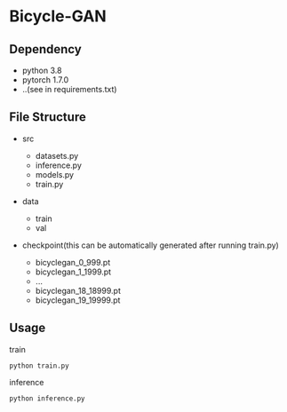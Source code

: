 # Bicycle-GAN

## Dependency

* python 3.8
* pytorch 1.7.0
* ..(see in requirements.txt)

## File Structure

* src
  - datasets.py
  - inference.py
  - models.py
  - train.py

* data
  - train
  - val

* checkpoint(this can be automatically generated after running train.py)
  - bicyclegan_0_999.pt
  - bicyclegan_1_1999.pt
  - ...
  - bicyclegan_18_18999.pt
  - bicyclegan_19_19999.pt

## Usage

train
```
python train.py
```
inference
```
python inference.py
```
